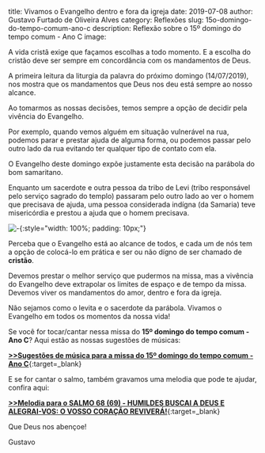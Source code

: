title: Vivamos o Evangelho dentro e fora da igreja
date: 2019-07-08
author: Gustavo Furtado de Oliveira Alves
category: Reflexões
slug: 15o-domingo-do-tempo-comum-ano-c
description: Reflexão sobre o 15º domingo do tempo comum - Ano C
image: 

A vida cristã exige que façamos escolhas a todo momento.
E a escolha do cristão deve ser sempre em concordância com os mandamentos de Deus.

A primeira leitura da liturgia da palavra do próximo domingo (14/07/2019),
nos mostra que os mandamentos que Deus nos deu está sempre ao nosso alcance.

Ao tomarmos as nossas decisões, temos sempre a opção de decidir pela vivência do Evangelho.

Por exemplo, quando vemos alguém em situação vulnerável na rua, podemos parar e prestar ajuda de alguma forma, ou podemos passar pelo outro lado da rua evitando ter qualquer tipo de contato com ela.

O Evangelho deste domingo expõe justamente esta decisão na parábola do bom samaritano.

Enquanto um sacerdote e outra pessoa da tribo de Levi
(tribo responsável pelo serviço sagrado do templo)
passaram pelo outro lado ao ver o homem que precisava de ajuda,
uma pessoa considerada indígna (da Samaria) teve misericórdia
e prestou a ajuda que o homem precisava.

![-](-){:style="width: 100%; padding: 10px;"}

Perceba que o Evangelho está ao alcance de todos,
e cada um de nós tem a opção de colocá-lo em prática
e ser ou não dígno de ser chamado de **cristão**.

Devemos prestar o melhor serviço que pudermos na missa,
mas a vivência do Evangelho deve extrapolar os limites de espaço e de tempo da missa.
Devemos viver os mandamentos do amor, dentro e fora da igreja.

Não sejamos como o levita e o sacerdote da parábola.
Vivamos o Evangelho em todos os momentos da nossa vida!

Se você for tocar/cantar nessa missa do **15º domingo do tempo comum - Ano C**?
Aqui estão as nossas sugestões de músicas:

[**>>Sugestões de música para a missa do 15º domingo do tempo comum - Ano C**](https://musicasparamissa.com.br/sugestoes-para/15o-domingo-do-tempo-comum-ano-c/){:target=\_blank}

E se for cantar o salmo, também gravamos uma melodia que pode te ajudar, confira aqui:

[**>>Melodia para o SALMO 68 (69) - HUMILDES BUSCAI A DEUS E ALEGRAI-VOS: O VOSSO CORAÇÃO REVIVERÁ!**](https://musicasparamissa.com.br/musica/salmo-68-69-humildes-buscai-a-deus-e-alegrai-vos/){:target=\_blank}

Que Deus nos abençoe!

Gustavo
